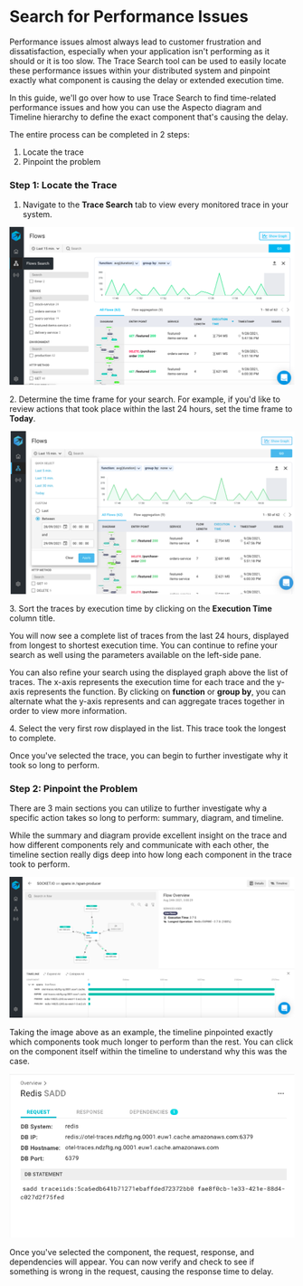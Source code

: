 # Search for Performance Issues

Performance issues almost always lead to customer frustration and dissatisfaction, especially when your application isn't performing as it should or it is too slow. The Trace Search tool can be used to easily locate these performance issues within your distributed system and pinpoint exactly what component is causing the delay or extended execution time. 

In this guide, we'll go over how to use Trace Search to find time-related performance issues and how you can use the Aspecto diagram and Timeline hierarchy to define the exact component that's causing the delay. 

The entire process can be completed in 2 steps:

1. Locate the trace
2. Pinpoint the problem 

### Step 1: Locate the Trace 

1. Navigate to the **Trace Search** tab to view every monitored trace in your system. 

![](<../../.gitbook/assets/Screen Shot 2021-09-28 at 6.02.19 PM.png>)

2\. Determine the time frame for your search. For example, if you'd like to review actions that took place within the last 24 hours, set the time frame to **Today**. 

![](<../../.gitbook/assets/Aspecto - Flows  (4).png>)

3\. Sort the traces by execution time by clicking on the **Execution Time** column title. 

You will now see a complete list of traces from the last 24 hours, displayed from longest  to shortest execution time. You can continue to refine your search as well using the parameters available on the left-side pane. 

You can also refine your search using the displayed graph above the list of traces. The x-axis represents the execution time for each trace and the y-axis represents the function. By clicking on **function** or **group by**, you can alternate what the y-axis represents and can aggregate traces together in order to view more information. 

4\. Select the very first row displayed in the list. This trace took the longest to complete. 

Once you've selected the trace, you can begin to further investigate why it took so long to perform. 

### Step 2: Pinpoint the Problem 

There are 3 main sections you can utilize to further investigate why a specific action takes so long to perform: summary, diagram, and timeline. 

While the summary and diagram provide excellent insight on the trace and how different components rely and communicate with each other, the timeline section really digs deep into how long each component in the trace took to perform. 

![](../../.gitbook/assets/screen-shot-2021-08-24-at-12.28.44-pm.png)

Taking the image above as an example, the timeline pinpointed exactly which components took much longer to perform than the rest. You can click on the component itself within the timeline to understand why this was the case. 

![](../../.gitbook/assets/screen-shot-2021-08-24-at-12.42.27-pm.png)

Once you've selected the component, the request, response, and dependencies will appear. You can now verify and check to see if something is wrong in the request, causing the response time to delay. 

###
